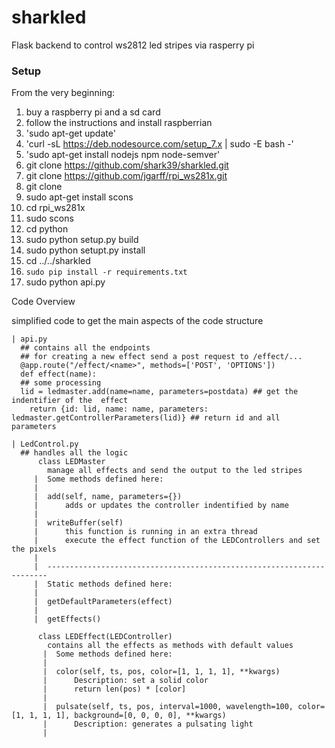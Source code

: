 
# sharkled
Flask backend to control ws2812 led stripes via rasperry pi

### Setup

From the very beginning:

1. buy a raspberry pi and a sd card
2. follow the instructions and install raspberrian
3. 'sudo apt-get update'
4. 'curl -sL https://deb.nodesource.com/setup_7.x | sudo -E bash -'
5. 'sudo apt-get install nodejs npm node-semver'
6. git clone https://github.com/shark39/sharkled.git
7. git clone https://github.com/jgarff/rpi_ws281x.git
8. git clone 
9. sudo apt-get install scons
10. cd rpi_ws281x
11. sudo scons
12. cd python
13. sudo python setup.py build
14. sudo python setupt.py install
15. cd ../../sharkled
16. `sudo pip install -r requirements.txt`
17. sudo python api.py




Code Overview

simplified code to get the main aspects of the code structure
```
| api.py
  ## contains all the endpoints
  ## for creating a new effect send a post request to /effect/...
  @app.route("/effect/<name>", methods=['POST', 'OPTIONS'])
  def effect(name):
  ## some processing
  lid = ledmaster.add(name=name, parameters=postdata) ## get the indentifier of the  effect
	return {id: lid, name: name, parameters: ledmaster.getControllerParameters(lid)} ## return id and all parameters

| LedControl.py
  ## handles all the logic
      class LEDMaster
        manage all effects and send the output to the led stripes
     |  Some methods defined here:
     |  
     |  add(self, name, parameters={})
     |      adds or updates the controller indentified by name
     |  
     |  writeBuffer(self)
     |      this function is running in an extra thread
     |      execute the effect function of the LEDControllers and set the pixels
     |  
     |  ----------------------------------------------------------------------
     |  Static methods defined here:
     |  
     |  getDefaultParameters(effect)
     |  
     |  getEffects()

      class LEDEffect(LEDController)
        contains all the effects as methods with default values
       |  Some methods defined here:
       |  
       |  color(self, ts, pos, color=[1, 1, 1, 1], **kwargs)
       |      Description: set a solid color
       |      return len(pos) * [color]
       |
       |  pulsate(self, ts, pos, interval=1000, wavelength=100, color=[1, 1, 1, 1], background=[0, 0, 0, 0], **kwargs)
       |      Description: generates a pulsating light
       |  
```
